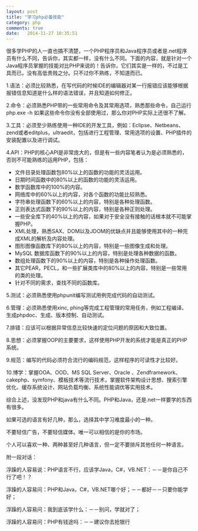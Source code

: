 ```yaml
---
layout: post
title: "学习php必备技能"
category: php
comments: true
date:   2014-11-27 10:35:51
---
```


很多学PHP的人一直也搞不清楚，一个PHP程序员和Java程序员或者是.net程序员有什么不同，告诉你，其实都一样，没有什么不同。下面的内容，就是针对一个Java程序员掌握的技能对比PHP来说的！告诉你，它们其实是一样的，不过是工具而已，没有高低贵贱之分。只不过你不熟练，不知道而已。


1.语法：必须比较熟悉，在写代码的时候IDE的编辑器对某一行报错应该能够根据报错信息知道是什么样的语法错误，并且知道如何修正。

2.命令：必须熟悉PHP带的一些常用命令及其常用选项，熟悉那些命令，自己运行php.exe -h 如果这些命令你没有全部使用过，那么你对PHP实际上还很不了解。

3.工具：必须至少熟练使用一种IDE的开发工具，例如：Eclipse、Netbeans、zend或者editplus，ultraedit，包括进行工程管理、常用选项的设置、PHP插件的安装配置以及进行调试。

4.API：PHP的核心API是非常庞大的，但是有一些内容笔者认为是必须熟悉的，否则不可能熟练的运用PHP，包括：

- 文件目录处理函数包80%以上的函数的功能的灵活运用。
- 日期时间函数中的80%以上的函数的功能的灵活运用。
- 数学函数库中的100%的内容。
- 网络库中的60%以上的内容，对各个函数的功能比较熟悉。
- 字符串处理函数下的60%以上的内容，特别是各种处理函数。
- 正则表达式函数下的90%以上的内容，特别是各种正则处理。
- 一些安全库下的40%以上的内容，如果对于安全没有接触的话根本就不可能掌握PHP。
- XML处理，熟悉SAX、DOM以及JDOM的优缺点并且能够使用其中的一种完成XML的解析及内容处理。
- 图形图像函数库下的80%以上的内容，特别是一些图像生成和处理。
- MySQL 数据库函数下的90%以上的内容，特别是处理各种数据的函数。
- 数组处理函数下的90%以上的内容，特别是各种操作处理函数。
- 其它PEAR，PECL，和一些扩展类库中的80%以上的内容，特别是一些常用的类的处理。
- 针对不同的需求，查找不同的函数库。

5.测试：必须熟悉使用phpunit编写测试用例完成代码的自动测试。

6.管理：必须熟悉使用xinc, phing等完成工程管理的常用任务，例如工程编译、生成phpdoc、生成、版本控制、自动测试。

7.排错：应该可以根据异常信息比较快速的定位问题的原因和大致位置。

8.思想：必须掌握OOP的主要要求，这样使用PHP开发的系统才能是真正的PHP系统。

9.规范：编写的代码必须符合流行的编码规范，这样程序的可读性才比较好。

10.博学：掌握OOA、OOD、MS SQL Server、Oracle 、Zendframework、cakephp、symfony、模板技术等流行技术，掌握软件架构设计思想、搜索引擎优化、缓存系统设计、网站负载均衡、系统性能调优等实用技术。


综合上述，没发现PHP和java有什么不同。PHP和Java，还是.net一样要学的东西有很多。

如果可选的语言有好几种，那么，选择其中学习难度最小的一种。

不要轻信广告，不要轻信媒体。唯一可以相信的是你的市场。

个人可以喜欢一种、两种甚至好几种语言，但一定不要排斥其他任何一种语言。

附一段对话：

浮躁的人容易说：PHP语言不行，应该学Java，C#，VB.NET：－－是你自己不行了吧！？

浮躁的人容易问：PHP和Java，C#，VB.NET哪个好；－－都好－－只要你能学好；

浮躁的人容易问：我到底该学什么：－－别问，学就对了；

浮躁的人容易问：PHP有钱途吗：－－建议你去抢银行

